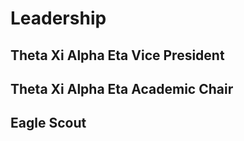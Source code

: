 # Leadership
<!---
The concept of leadership can include many different things (many of which will overlap with "Service"): society/group leadership, leading a design project, being a tutor/LA, a recitation leader, organizing special events, being a TEAMS leader, etc.
-->

## Theta Xi Alpha Eta Vice President


## Theta Xi Alpha Eta Academic Chair


## Eagle Scout

